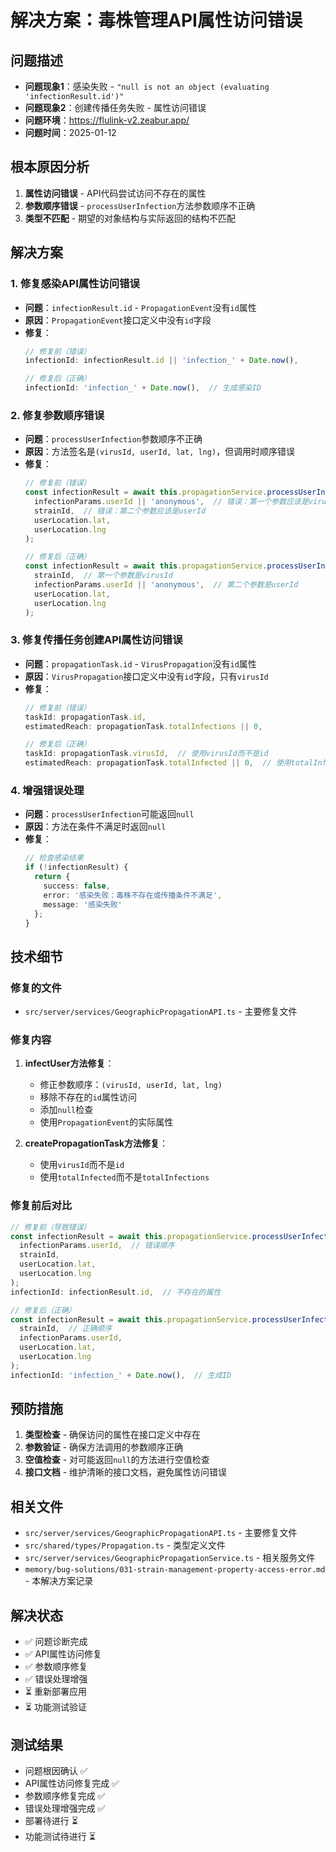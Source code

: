 # 解决方案：毒株管理API属性访问错误

## 问题描述
- **问题现象1**：感染失败 - `"null is not an object (evaluating 'infectionResult.id')"`
- **问题现象2**：创建传播任务失败 - 属性访问错误
- **问题环境**：https://flulink-v2.zeabur.app/
- **问题时间**：2025-01-12

## 根本原因分析
1. **属性访问错误** - API代码尝试访问不存在的属性
2. **参数顺序错误** - `processUserInfection`方法参数顺序不正确
3. **类型不匹配** - 期望的对象结构与实际返回的结构不匹配

## 解决方案
### 1. 修复感染API属性访问错误
- **问题**：`infectionResult.id` - `PropagationEvent`没有`id`属性
- **原因**：`PropagationEvent`接口定义中没有`id`字段
- **修复**：
  ```typescript
  // 修复前（错误）
  infectionId: infectionResult.id || 'infection_' + Date.now(),
  
  // 修复后（正确）
  infectionId: 'infection_' + Date.now(),  // 生成感染ID
  ```

### 2. 修复参数顺序错误
- **问题**：`processUserInfection`参数顺序不正确
- **原因**：方法签名是`(virusId, userId, lat, lng)`，但调用时顺序错误
- **修复**：
  ```typescript
  // 修复前（错误）
  const infectionResult = await this.propagationService.processUserInfection(
    infectionParams.userId || 'anonymous',  // 错误：第一个参数应该是virusId
    strainId,  // 错误：第二个参数应该是userId
    userLocation.lat,
    userLocation.lng
  );
  
  // 修复后（正确）
  const infectionResult = await this.propagationService.processUserInfection(
    strainId,  // 第一个参数是virusId
    infectionParams.userId || 'anonymous',  // 第二个参数是userId
    userLocation.lat,
    userLocation.lng
  );
  ```

### 3. 修复传播任务创建API属性访问错误
- **问题**：`propagationTask.id` - `VirusPropagation`没有`id`属性
- **原因**：`VirusPropagation`接口定义中没有`id`字段，只有`virusId`
- **修复**：
  ```typescript
  // 修复前（错误）
  taskId: propagationTask.id,
  estimatedReach: propagationTask.totalInfections || 0,
  
  // 修复后（正确）
  taskId: propagationTask.virusId,  // 使用virusId而不是id
  estimatedReach: propagationTask.totalInfected || 0,  // 使用totalInfected而不是totalInfections
  ```

### 4. 增强错误处理
- **问题**：`processUserInfection`可能返回`null`
- **原因**：方法在条件不满足时返回`null`
- **修复**：
  ```typescript
  // 检查感染结果
  if (!infectionResult) {
    return {
      success: false,
      error: '感染失败：毒株不存在或传播条件不满足',
      message: '感染失败'
    };
  }
  ```

## 技术细节
### 修复的文件
- `src/server/services/GeographicPropagationAPI.ts` - 主要修复文件

### 修复内容
1. **infectUser方法修复**：
   - 修正参数顺序：`(virusId, userId, lat, lng)`
   - 移除不存在的`id`属性访问
   - 添加`null`检查
   - 使用`PropagationEvent`的实际属性

2. **createPropagationTask方法修复**：
   - 使用`virusId`而不是`id`
   - 使用`totalInfected`而不是`totalInfections`

### 修复前后对比
```typescript
// 修复前（导致错误）
const infectionResult = await this.propagationService.processUserInfection(
  infectionParams.userId,  // 错误顺序
  strainId,
  userLocation.lat,
  userLocation.lng
);
infectionId: infectionResult.id,  // 不存在的属性

// 修复后（正确）
const infectionResult = await this.propagationService.processUserInfection(
  strainId,  // 正确顺序
  infectionParams.userId,
  userLocation.lat,
  userLocation.lng
);
infectionId: 'infection_' + Date.now(),  // 生成ID
```

## 预防措施
1. **类型检查** - 确保访问的属性在接口定义中存在
2. **参数验证** - 确保方法调用的参数顺序正确
3. **空值检查** - 对可能返回`null`的方法进行空值检查
4. **接口文档** - 维护清晰的接口文档，避免属性访问错误

## 相关文件
- `src/server/services/GeographicPropagationAPI.ts` - 主要修复文件
- `src/shared/types/Propagation.ts` - 类型定义文件
- `src/server/services/GeographicPropagationService.ts` - 相关服务文件
- `memory/bug-solutions/031-strain-management-property-access-error.md` - 本解决方案记录

## 解决状态
- ✅ 问题诊断完成
- ✅ API属性访问修复
- ✅ 参数顺序修复
- ✅ 错误处理增强
- ⏳ 重新部署应用
- ⏳ 功能测试验证

## 测试结果
- 问题根因确认 ✅
- API属性访问修复完成 ✅
- 参数顺序修复完成 ✅
- 错误处理增强完成 ✅
- 部署待进行 ⏳
- 功能测试待进行 ⏳
